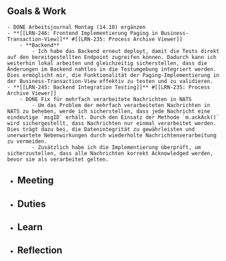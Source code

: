 ## Goals & Work
	- DONE Arbeitsjournal Montag (14.10) ergänzen
	- **[[LRN-246: Frontend Implementierung Paging in Business-Transaction-View]]** #[[LRN-235: Process Archive Viewer]]
		- **Backend**
			- Ich habe das Backend erneut deployt, damit die Tests direkt auf den bereitgestellten Endpoint zugreifen können. Dadurch kann ich weiterhin lokal arbeiten und gleichzeitig sicherstellen, dass die Änderungen im Backend nahtlos in die Testumgebung integriert werden. Dies ermöglicht mir, die Funktionalität der Paging-Implementierung in der Business-Transaction-View effektiv zu testen und zu validieren.
	- **[[LRN-245: Backend Integration Testing]]** #[[LRN-235: Process Archive Viewer]]
		- DONE Fix für mehrfach verarbeitete Nachrichten in NATS
			- Um das Problem der mehrfach verarbeiteten Nachrichten in NATS zu beheben, werde ich sicherstellen, dass jede Nachricht eine eindeutige `msgID` erhält. Durch den Einsatz der Methode `m.ackAck()` wird sichergestellt, dass Nachrichten nur einmal verarbeitet werden. Dies trägt dazu bei, die Datenintegrität zu gewährleisten und unerwartete Nebenwirkungen durch wiederholte Nachrichtenverarbeitung zu vermeiden.
			- Zusätzlich habe ich die Implementierung überprüft, um sicherzustellen, dass alle Nachrichten korrekt Acknowledged werden, bevor sie als verarbeitet gelten.
- ## Meeting
- ## Duties
- ## Learn
- ## Reflection